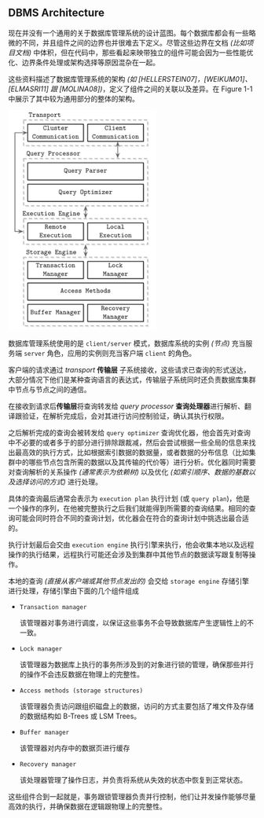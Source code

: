 ## DBMS Architecture

现在并没有一个通用的关于数据库管理系统的设计蓝图。每个数据库都会有一些略微的不同，并且组件之间的边界也并很难去下定义。尽管这些边界在文档 *(比如项目文档)* 中体积，但在代码中，那些看起来映带独立的组件可能会因为一些性能优化、边界条件处理或架构选择等原因混杂在一起。

这些资料描述了数据库管理系统的架构 *(如 [HELLERSTEIN07]，[WEIKUM01]、[ELMASRI11] 跟 [MOLINA08])*，定义了组件之间的关联以及差异。在 Figure 1-1 中展示了其中较为通用部分的整体的架构。

<img src="./chapter_1_2_dbms_architecture.assets/image-20210218111215564.png" style="width: 60%" title="Architecture of a database management system" />

数据库管理系统使用的是 `client/server` 模式，数据库系统的实例 *(节点)* 充当服务端 `server` 角色，应用的实例则充当客户端 `client` 的角色。

客户端的请求通过 *transport* **传输层** 子系统接收，这些请求已查询的形式送达，大部分情况下他们是某种查询语言的表达式，传输层子系统同时还负责数据库集群中节点与节点之间的通信。

在接收到请求后**传输层**将查询转发给  *query processor* **查询处理器**进行解析、翻译跟验证，在解析完成后，会对其进行访问控制验证，确认其执行权限。

之后解析完成的查询会被转发给 `query optimizer` 查询优化器，他会首先对查询中不必要的或者多于的部分进行排除跟裁减，然后会尝试根据一些全局的信息来找出最高效的执行方式，比如根据索引数据的数据量，或者数据的分布信息（比如集群中的哪些节点包含所需的数据以及其传输的代价等）进行分析。优化器同时需要对查询解析的关系操作 *(通常表示为依赖树)* 以及优化 *(如索引顺序、数据的基数以及选择访问的方式)* 进行处理。

具体的查询最后通常会表示为 `execution plan` 执行计划 (或 `query plan`)，他是一个操作的序列，在他被完整执行之后我们就能得到所需要的查询结果。相同的查询可能会同时符合不同的查询计划，优化器会在符合的查询计划中挑选出最合适的。

执行计划最后会交由 `execution engine` 执行引擎来执行，他会收集本地以及远程操作的执行结果，远程执行可能还会涉及到集群中其他节点的数据读写跟复制等操作。

本地的查询 *(直接从客户端或其他节点发出的)* 会交给 `storage engine` 存储引擎进行处理，存储引擎由下面的几个组件组成

- `Transaction manager`

  该管理器对事务进行调度，以保证这些事务不会导致数据库产生逻辑性上的不一致。

- `Lock manager`

  该管理器为数据库上执行的事务所涉及到的对象进行锁的管理，确保那些并行的操作不会违反数据在物理上的完整性。

- `Access methods (storage structures)`

  该管理器负责访问跟组织磁盘上的数据，访问的方式主要包括了堆文件及存储的数据结构如 B-Trees 或 LSM Trees。

- `Buffer manager`

  该管理器对内存中的数据页进行缓存

- `Recovery manager`

  该处理器管理了操作日志，并负责将系统从失效的状态中恢复到正常状态。

这些组件合到一起就是，事务跟锁管理器负责并行控制，他们让并发操作能够尽量高效的执行，并确保数据在逻辑跟物理上的完整性。















